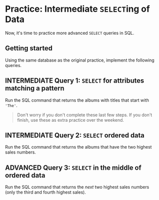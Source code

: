 # Practice: Intermediate `SELECT`ing of Data

Now, it's time to practice more advanced `SELECT` queries in SQL.

## Getting started

Using the same database as the original practice, implement the following
queries.

## INTERMEDIATE Query 1: `SELECT` for attributes matching a pattern

Run the SQL command that returns the albums with titles that start with `'The'`.

> Don't worry if you don't complete these last few steps. If you don't finish,
> use these as extra practice over the weekend.

## INTERMEDIATE Query 2: `SELECT` ordered data

Run the SQL command that returns the albums that have the two highest sales
numbers.

## ADVANCED Query 3: `SELECT` in the middle of ordered data

Run the SQL command that returns the *next* two highest sales numbers (only
the third and fourth highest sales).